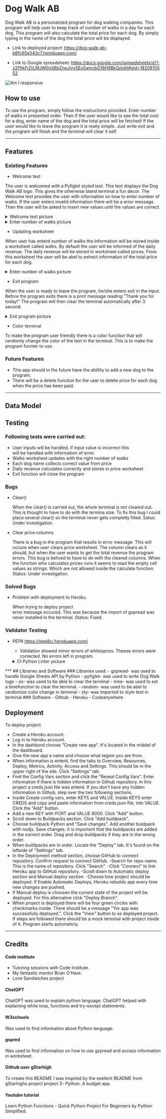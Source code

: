 # Dog Walk AB

Dog Walk AB is a personalized program for dog walking companies. This program will help user to keep track of number of walks in a day for each dog. This program will also calculate the total price for each dog. By simply typing in the name of the dog the total price will be displayed.


- Link to deployed project:
https://dog-walk-ab-b6fc65e542c7.herokuapp.com/

- Link to Google spreadsheet:
https://docs.google.com/spreadsheets/d/1-z2f1tkFrZtLMJW0q38bZneJiyy5Eo5amcbG16H9BkQ/edit#gid=1820810552

![Am I responsive](docs/amiresponsive.png)

## How to use
To use the program, simply follow the instructions provided. Enter number of walks in presented order. Then if the user would like to see the total cost for a dog, enter name of the dog and the total price will be fetched! If the user would like to leave the program it is really simple. Just write exit and the program will finish and the terminal will clear it self.
*** 
## Features

### Existing Features
- Welcome text

The user is welcomed with a Pyfiglet styled text. This text displays the Dog Walk AB logo. This gives the otherwise bland terminal a fun decor.
The Welcome text provides the user with information on how to enter number of walks. If the user enters invalid information there will be a error message. Then the user will be asked to insert new values until the values are correct.


<details>
  <summary>Welcome text picture</summary>
  <img src="docs/dog-walk-figlet.png" alt="Welcome text picture">
</details>
<details>
  <summary>Enter number of walks picture</summary>
  <img src="docs/enter-number.png" alt="Enter number of walks picture">
</details>

- Updating worksheet

When user has enterd number of walks the information will be stored inside a worksheet called walks. By default the user will be informed of the daily revenue. The daily revenue will be stored in worksheet called prices. From this worksheet the user will be abel to extrect information of the total price for each dog.

<details>
  <summary>Enter number of walks picture</summary>
  <img src="docs/calculate-revenue.png" alt="Calculate revenue picture">
</details>


- Exit program

When the user is ready to leave the program, he/she enters exit in the input. Before the program exits there is a print message reading "Thank you for today!" The program will then clear the terminal automatically after 3 second. 

<details>
  <summary>Exit program picture</summary>
  <img src="docs/calculate-exit" alt="Exit picture">
</details>


- Color terminal

To make the program user friendly there is a color function that will randomly change the color of the text in the terminal. This is to make the program funnier to use.

### Future Features
- This app should in the future have the abillity to add a new dog to the program.
- There will be a delete function for the user to delete price for each dog when the price has been paid.
*** 
## Data Model
## Testing
### Following tests were carried out:
- User inputs will be handled, if input value is incorrect this    
  will be handled with information of error.
- Walks worksheet updates with the right number of walks
- Each dog name collects correct value from price 
- Daily revanue calculates correctly and stores in price worksheet
- Exit function will close the program

### Bugs
 - Clear()

    When the clear() is carried out, the whole terminal is not cleared out. This is thought to have to do with the termina size. To fix this bug I could place several clear() so the terminal never gets completly filled.
    Satus: Under investigation.

- Clear price columns

    There is a bug in the program that results in error message. This will occure when user clears price worksheet. The column clears as it should, but when the user wants to get the total revenue the program errors. This bug is belived to have to do with the cleared columns. When the function who calculates prices runs it seems to read the empty cell values as strings. Which are not allowed inside the calculate function.
    Status: Under investigation.

### Solved Bugs
- Problem with deployment to Heroku.

    When trying to deploy project  
    error message occured. This was because the import of gspread was never installed in the terminal.
    Status: Fixed.

### Validator Testing
- PEP8 https://pep8ci.herokuapp.com/
  - Validation showed minor errors of whitespces. Theese errors were corrected. No errors left in program.

  <details>
  <summary>CI Python Linter picture</summary>
  <img src="docs/ci-python-linter.png" alt="CI Python Linter picture">
</details>
*** 
## Libraries and Software
### Libraries used:
- gspread- was used to handle Google Sheets API by Python
- pyfiglet- was used to write Dog Walk logo
- os- was used to be able to clear the terminal
- time- was used to set a timefunction to clear the terminal.
- random- was used to be abel to randomize color change in terminal
- sty- was imported to style text in terminal
### Software
- Github
- Heroku
- Codeanywhere


## Deployment
To deploy project.

- Create a Heroku account.
- Log in to Heroku account.
- In the dashbord choose "Create new app". It's located in the 
  middel of the dashboard.
- Give the new app a name and choose what region you are from. 
- When information is enterd, find the tabs to Overview, Resources, Deploy, Metrics, Activity, Access and Settings. This should be in the upper right of the site. Click "Settings" tab.
- Find the Config Vars section and click the "Reveal Config Vars".
Enter information if there is hidden information in Github  repository. In this project a creds.json file was enterd. If you don't have any hidden information in Github, step over the two following sections.
- Inside Create config vars, enter KEYS and VALUE. Inside KEYS enter CREDS and copy and paste information from creds.json file, into VALUE. Click the "Add" button. 
- Add a new KEY with PORT and VALUE 8000. Click "Add" button.
- Scroll down to Buildpacks section. Click "Add buildpack". 
- Choose buildpack Python and "Save changes". Add another buldpack with nodjs. Save changes. It is importent that the buildpacks are added in the correct order. Drag and drop buildpacks if they are in the wrong order.
- When buildpacks are in order. Locate the "Deploy" tab. It's found on the leftside of "Settings" tab.
- In the Deployment method section, choose GitHub to connect repository. Confirm request to connect GitHub.
-Search for repo-name. This is the name of repository. Click "Search". 
-Click "Connect" to link Heroku app to GitHub repository.
-Scroll down to Automatic deploy section and Manual deploy section.
-Choose how project should be deployed. If Enable Automatic Deploys, Heroku rebuilds app every time new changes are pushed.
- If Manual deploy is choosen the current state of the project will be deployed. For this alternative click "Deploy Branch".
- When project is deployed there will be four green circles with checkmarks inside. There should be a message "Yor app was successfully deployed.". Click the "View" button to se deployed project. If steps are followed there should be a mock terminal with project inside of it. Program starts automaticly. 

***
## Credits

#### Code institute
- Tutoring sessions with Code Institute.
- My fantastic mentor Brian O'Hare.
- Love Sandwiches project

#### ChatGPT
ChatGPT was used to explain python language. ChatGPT helped with explaining while loop, functions and try-except statements. 

#### W3schools 
Was used to find information about Python language.

#### gspred
Was used to find information on how to use gspread and access information in worksheet.

#### Github user gStarhigh
To create this README I was inspired by the exellent README from gStarhighs project project 3- Python. A budget app.

#### Youtube tutorial
Learn Python Functions - Quick Python Project For Beginners by Python Simplified.
